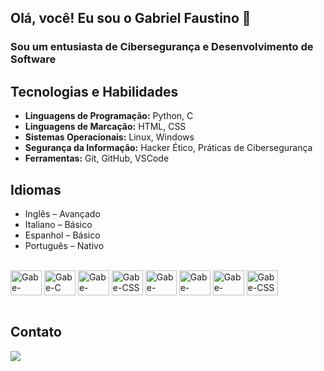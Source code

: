 ## Olá, você! Eu sou o Gabriel Faustino 👋
###  Sou um entusiasta de Cibersegurança e Desenvolvimento de Software

## Tecnologias e Habilidades

- **Linguagens de Programação:** Python, C
- **Linguagens de Marcação:** HTML, CSS
- **Sistemas Operacionais:** Linux, Windows
- **Segurança da Informação:** Hacker Ético, Práticas de Cibersegurança
- **Ferramentas:** Git, GitHub, VSCode

## Idiomas
- Inglês – Avançado
- Italiano – Básico
- Espanhol – Básico
- Português – Nativo

<div style="display: inline_block"><br>
	<img align="center" alt="Gabe-Python" height="40" width="50" src="https://cdn.jsdelivr.net/gh/devicons/devicon@latest/icons/python/python-original.svg">
	<img align="center" alt="Gabe-C"  height="40" width="50" src="https://cdn.jsdelivr.net/gh/devicons/devicon@latest/icons/c/c-original.svg">
	<img align="center" alt="Gabe-HTML"  height="40" width="50" src="https://cdn.jsdelivr.net/gh/devicons/devicon@latest/icons/html5/html5-original.svg">
	<img align="center" alt="Gabe-CSS"  height="40" width="50" src="https://cdn.jsdelivr.net/gh/devicons/devicon@latest/icons/css3/css3-original.svg">
	<img align="center" alt="Gabe-VSCode" height="40" width="50" src="https://cdn.jsdelivr.net/gh/devicons/devicon@latest/icons/vscode/vscode-original.svg">
	<img align="center" alt="Gabe-Linux" height="40" width="50" src="https://cdn.jsdelivr.net/gh/devicons/devicon@latest/icons/linux/linux-original.svg">
	<img align="center" alt="Gabe-Windows" height="40" width="50" src="https://cdn.jsdelivr.net/gh/devicons/devicon@latest/icons/windows11/windows11-original.svg">
	<img align="center" alt="Gabe-CSS"  height="40" width="50" src= "https://www.svgrepo.com/show/493162/hacker.svg">
</div>
<br>

## Contato
<div>
	<a href="https://www.linkedin.com/in/gabrielfaustinoeng/" target="_blank"><img src="https://img.shields.io/badge/LinkedIn-0077B5?style=for-the-badge&logo=linkedin&logoColor=white" target="_blank"></a>
</div>
